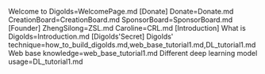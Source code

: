 Welcome to Digolds=WelcomePage.md
[Donate]
Donate=Donate.md
CreationBoard=CreationBoard.md
SponsorBoard=SponsorBoard.md
[Founder]
ZhengSilong=ZSL.md
Caroline=CRL.md
[Introduction]
What is Digolds=Introduction.md
[Digolds'Secret]
Digolds' technique=how_to_build_digolds.md,web_base_tutorial1.md,DL_tutorial1.md
Web base knowledge=web_base_tutorial1.md
Different deep learning model usage=DL_tutorial1.md
